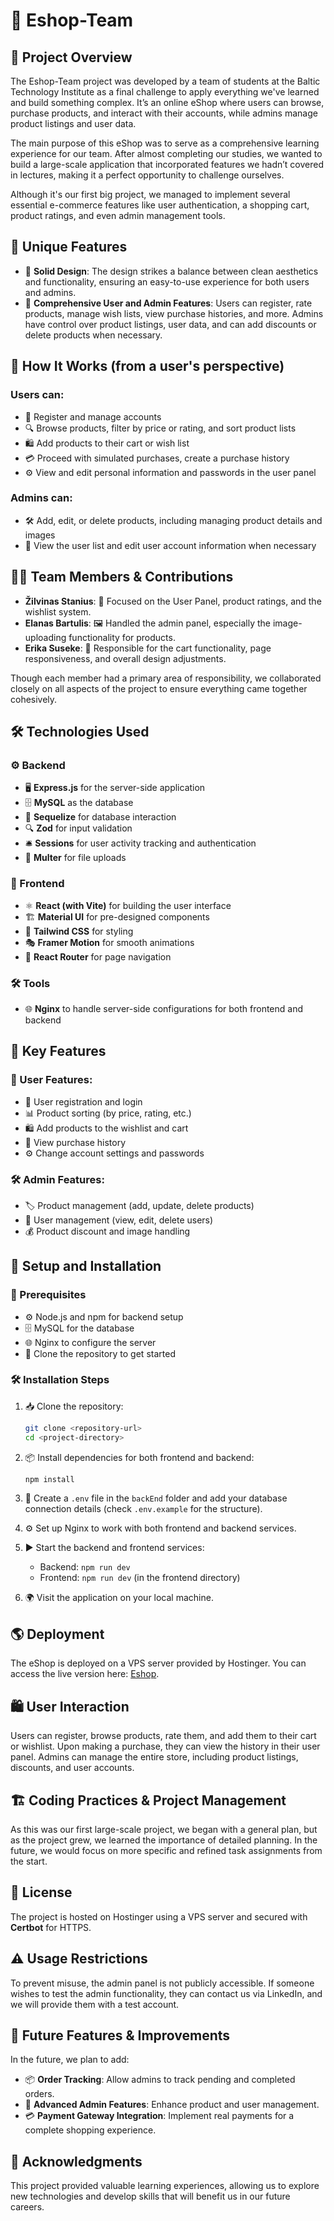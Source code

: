 # 🛒 Eshop-Team 

## 📌 Project Overview

The Eshop-Team project was developed by a team of students at the Baltic Technology Institute as a final challenge to apply everything we've learned and build something complex. It’s an online eShop where users can browse, purchase products, and interact with their accounts, while admins manage product listings and user data.

The main purpose of this eShop was to serve as a comprehensive learning experience for our team. After almost completing our studies, we wanted to build a large-scale application that incorporated features we hadn’t covered in lectures, making it a perfect opportunity to challenge ourselves.

Although it's our first big project, we managed to implement several essential e-commerce features like user authentication, a shopping cart, product ratings, and even admin management tools.

## 🌟 Unique Features

- 🎨 **Solid Design**: The design strikes a balance between clean aesthetics and functionality, ensuring an easy-to-use experience for both users and admins.
- 🔑 **Comprehensive User and Admin Features**: Users can register, rate products, manage wish lists, view purchase histories, and more. Admins have control over product listings, user data, and can add discounts or delete products when necessary.

## 👤 How It Works (from a user's perspective)

### Users can:

- 🔐 Register and manage accounts
- 🔍 Browse products, filter by price or rating, and sort product lists
- 🛍️ Add products to their cart or wish list
- 💳 Proceed with simulated purchases, create a purchase history
- ⚙️ View and edit personal information and passwords in the user panel

### Admins can:

- 🛠️ Add, edit, or delete products, including managing product details and images
- 👥 View the user list and edit user account information when necessary

## 👨‍💻 Team Members & Contributions

- **Žilvinas Stanius**: 📝 Focused on the User Panel, product ratings, and the wishlist system.
- **Elanas Bartulis**: 🖼️ Handled the admin panel, especially the image-uploading functionality for products.
- **Erika Suseke**: 🎨 Responsible for the cart functionality, page responsiveness, and overall design adjustments.

Though each member had a primary area of responsibility, we collaborated closely on all aspects of the project to ensure everything came together cohesively.

## 🛠️ Technologies Used

### ⚙️ Backend

- 🖥️ **Express.js** for the server-side application
- 🗄️ **MySQL** as the database
- 🔄 **Sequelize** for database interaction
- 🔍 **Zod** for input validation
- 🛎️ **Sessions** for user activity tracking and authentication
- 📂 **Multer** for file uploads

### 🎨 Frontend

- ⚛️ **React (with Vite)** for building the user interface
- 🏗️ **Material UI** for pre-designed components
- 🎨 **Tailwind CSS** for styling
- 🎭 **Framer Motion** for smooth animations
- 🚦 **React Router** for page navigation

### 🛠️ Tools

- 🌐 **Nginx** to handle server-side configurations for both frontend and backend

## 🔑 Key Features

### 👤 User Features:

- 🔐 User registration and login
- 📊 Product sorting (by price, rating, etc.)
- 🛍️ Add products to the wishlist and cart
- 📜 View purchase history
- ⚙️ Change account settings and passwords

### 🛠️ Admin Features:

- 🏷️ Product management (add, update, delete products)
- 👥 User management (view, edit, delete users)
- 💰 Product discount and image handling

## 🚀 Setup and Installation

### 📌 Prerequisites

- ⚙️ Node.js and npm for backend setup
- 🗄️ MySQL for the database
- 🌐 Nginx to configure the server
- 📂 Clone the repository to get started

### 🛠️ Installation Steps

1. 📥 Clone the repository:

   ```bash
   git clone <repository-url>
   cd <project-directory>
   ```

2. 📦 Install dependencies for both frontend and backend:

   ```bash
   npm install
   ```

3. 📝 Create a `.env` file in the `backEnd` folder and add your database connection details (check `.env.example` for the structure).

4. ⚙️ Set up Nginx to work with both frontend and backend services.

5. ▶️ Start the backend and frontend services:

   - Backend: `npm run dev`
   - Frontend: `npm run dev` (in the frontend directory)

6. 🌍 Visit the application on your local machine.

## 🌎 Deployment

The eShop is deployed on a VPS server provided by Hostinger. You can access the live version here: [Eshop](http://srv701413.hstgr.cloud/).

## 🛍️ User Interaction

Users can register, browse products, rate them, and add them to their cart or wishlist. Upon making a purchase, they can view the history in their user panel. Admins can manage the entire store, including product listings, discounts, and user accounts.

## 🏗️ Coding Practices & Project Management

As this was our first large-scale project, we began with a general plan, but as the project grew, we learned the importance of detailed planning. In the future, we would focus on more specific and refined task assignments from the start.

## 📜 License

The project is hosted on Hostinger using a VPS server and secured with **Certbot** for HTTPS.

## ⚠️ Usage Restrictions

To prevent misuse, the admin panel is not publicly accessible. If someone wishes to test the admin functionality, they can contact us via LinkedIn, and we will provide them with a test account.

## 🚀 Future Features & Improvements

In the future, we plan to add:

- 📦 **Order Tracking**: Allow admins to track pending and completed orders.
- 🔧 **Advanced Admin Features**: Enhance product and user management.
- 💳 **Payment Gateway Integration**: Implement real payments for a complete shopping experience.

## 🙌 Acknowledgments

This project provided valuable learning experiences, allowing us to explore new technologies and develop skills that will benefit us in our future careers.
